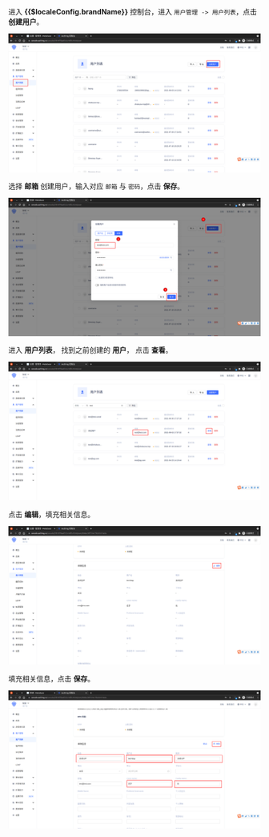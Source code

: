 <IntegrationDetailCard :title="`在 ${$localeConfig.brandName} 中创建 CAS 测试用户`">

进入 **{{$localeConfig.brandName}}** 控制台，进入 `用户管理 -> 用户列表`，点击 **创建用户**。

<img src="../../images/integration/ldap-metabase/2-1.png" class="md-img-padding" />

选择 **邮箱** 创建用户，输入对应 `邮箱` 与 `密码`，点击 **保存**。 

<img src="../../images/integration/ldap-metabase/2-2.png" class="md-img-padding" />

进入 **用户列表**， 找到之前创建的 **用户**， 点击 **查看**。

<img src="../../images/integration/ldap-metabase/2-4.png" class="md-img-padding" />

点击 **编辑**，填充相关信息。

<img src="../../images/integration/ldap-metabase/2-5.png" class="md-img-padding" />

填充相关信息，点击 **保存**。

<img src="../../images/integration/ldap-metabase/2-6.png" class="md-img-padding" />

</IntegrationDetailCard>

